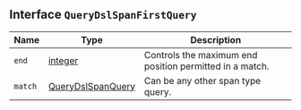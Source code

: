 ## Interface `QueryDslSpanFirstQuery`

| Name | Type | Description |
| - | - | - |
| `end` | [integer](./integer.md) | Controls the maximum end position permitted in a match. |
| `match` | [QueryDslSpanQuery](./QueryDslSpanQuery.md) | Can be any other span type query. |
